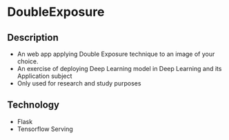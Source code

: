 # DoubleExposure
## Description
* An web app applying Double Exposure technique to an image of your choice.
* An exercise of deploying Deep Learning model in Deep Learning and its Application subject
* Only used for research and study purposes
## Technology
* Flask
* Tensorflow Serving
